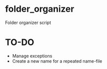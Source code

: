 # folder_organizer
Folder organizer script

# TO-DO
 - Manage exceptions
 - Create a new name for a repeated name-file
